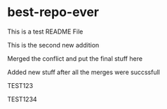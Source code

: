 # best-repo-ever
This is a test README File

This is the second new addition

Merged the conflict and put the final stuff here

Added new stuff after all the merges were succssfull

TEST123

TEST1234
